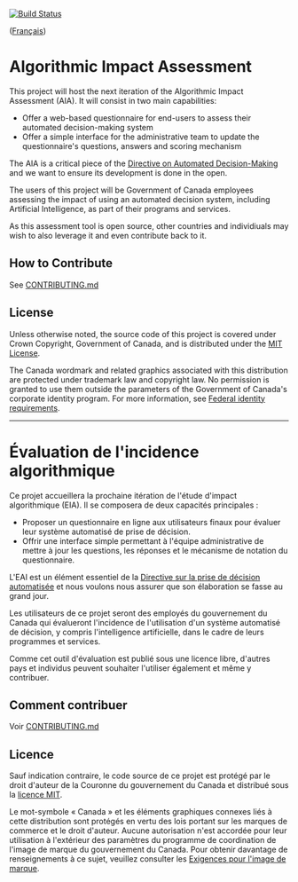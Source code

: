 [![Build Status](https://travis-ci.org/canada-ca/aia-eia.svg?branch=master)](https://travis-ci.org/canada-ca/aia-eia)

([Français](#gabarit-pour-dépôts-de-code-source-ouvert-du-gouvernement-du-canada))

# Algorithmic Impact Assessment

This project will host the next iteration of the Algorithmic Impact Assessment (AIA). It will consist in two main capabilities:

* Offer a web-based questionnaire for end-users to assess their automated decision-making system
* Offer a simple interface for the administrative team to update the questionnaire's questions, answers and scoring mechanism

The AIA is a critical piece of the [Directive on Automated Decision-Making](http://www.tbs-sct.gc.ca/pol/doc-eng.aspx?id=32592) and we want to ensure its development is done in the open.

The users of this project will be Government of Canada employees assessing the impact of using an automated decision system, including Artificial Intelligence, as part of their programs and services.

As this assessment tool is open source, other countries and individiuals may wish to also leverage it and even contribute back to it.

## How to Contribute

See [CONTRIBUTING.md](CONTRIBUTING.md)

## License

Unless otherwise noted, the source code of this project is covered under Crown Copyright, Government of Canada, and is distributed under the [MIT License](LICENSE).

The Canada wordmark and related graphics associated with this distribution are protected under trademark law and copyright law. No permission is granted to use them outside the parameters of the Government of Canada's corporate identity program. For more information, see [Federal identity requirements](https://www.canada.ca/en/treasury-board-secretariat/topics/government-communications/federal-identity-requirements.html).

______________________

# Évaluation de l'incidence algorithmique

Ce projet accueillera la prochaine itération de l'étude d'impact algorithmique (EIA). Il se composera de deux capacités principales :

* Proposer un questionnaire en ligne aux utilisateurs finaux pour évaluer leur système automatisé de prise de décision.
* Offrir une interface simple permettant à l'équipe administrative de mettre à jour les questions, les réponses et le mécanisme de notation du questionnaire.

L'EAI est un élément essentiel de la [Directive sur la prise de décision automatisée](http://www.tbs-sct.gc.ca/pol/doc-eng.aspx?id=32592) et nous voulons nous assurer que son élaboration se fasse au grand jour.

Les utilisateurs de ce projet seront des employés du gouvernement du Canada qui évalueront l'incidence de l'utilisation d'un système automatisé de décision, y compris l'intelligence artificielle, dans le cadre de leurs programmes et services.

Comme cet outil d'évaluation est publié sous une licence libre, d'autres pays et individus peuvent souhaiter l'utiliser également et même y contribuer.

## Comment contribuer

Voir [CONTRIBUTING.md](CONTRIBUTING.md)

## Licence

Sauf indication contraire, le code source de ce projet est protégé par le droit d'auteur de la Couronne du gouvernement du Canada et distribué sous la [licence MIT](LICENSE).

Le mot-symbole « Canada » et les éléments graphiques connexes liés à cette distribution sont protégés en vertu des lois portant sur les marques de commerce et le droit d'auteur. Aucune autorisation n'est accordée pour leur utilisation à l'extérieur des paramètres du programme de coordination de l'image de marque du gouvernement du Canada. Pour obtenir davantage de renseignements à ce sujet, veuillez consulter les [Exigences pour l'image de marque](https://www.canada.ca/fr/secretariat-conseil-tresor/sujets/communications-gouvernementales/exigences-image-marque.html).